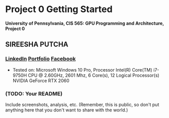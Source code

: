 Project 0 Getting Started
====================

**University of Pennsylvania, CIS 565: GPU Programming and Architecture, Project 0**

## SIREESHA PUTCHA 
  ###  [LinkedIn](www.linkedin.com/in/sireesha-putcha)     [Portfolio](https://sites.google.com/view/sireeshaputcha/home)     [Facebook](https://www.facebook.com/sireesha.putcha98/)
* Tested on: Microsoft Windows 10 Pro, Processor	Intel(R) Core(TM) i7-9750H CPU @ 2.60GHz, 2601 Mhz, 6 Core(s), 12 Logical Processor(s) NVIDIA GeForce RTX 2060

### (TODO: Your README)

Include screenshots, analysis, etc. (Remember, this is public, so don't put
anything here that you don't want to share with the world.)


